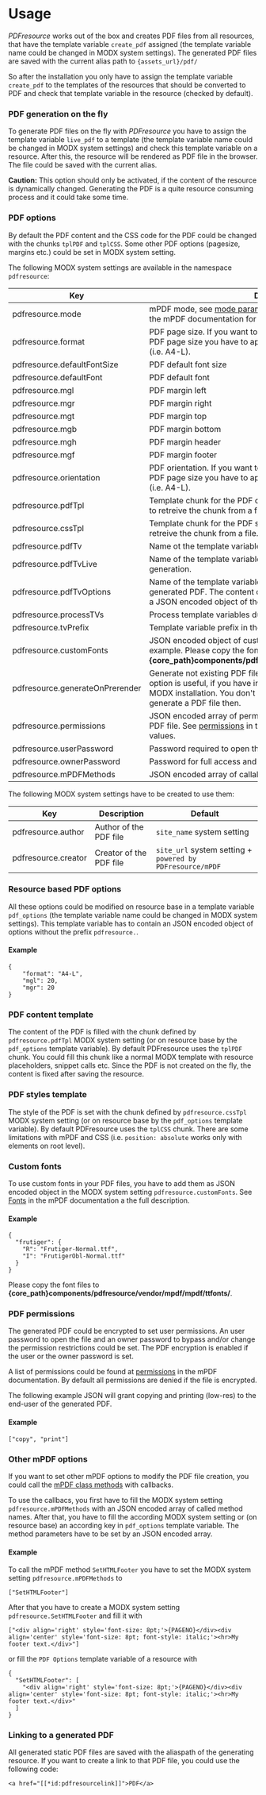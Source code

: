 # Usage

*PDFresource* works out of the box and creates PDF files from all resources, that have the template variable `create_pdf` assigned (the template variable name could be changed in MODX system settings). The generated PDF files are saved with the current alias path to `{assets_url}/pdf/`

So after the installation you only have to assign the template variable `create_pdf` to the templates of the resources that should be converted to PDF and check that template variable in the resource (checked by default).

### PDF generation on the fly

To generate PDF files on the fly with *PDFresource* you have to assign the template variable `live_pdf` to a template (the template variable name could be changed in MODX system settings) and check this template variable on a resource. After this, the resource will be rendered as PDF file in the browser. The file could be saved with the current alias.
 
**Caution:** This option should only be activated, if the content of the resource is dynamically changed. Generating the PDF is a quite resource consuming process and it could take some time.

### PDF options

By default the PDF content and the CSS code for the PDF could be changed with the chunks `tplPDF` and `tplCSS`. Some other PDF options (pagesize, margins etc.) could be set in MODX system setting.

The following MODX system settings are available in the namespace `pdfresource`:

Key | Description | Default
----|-------------|--------
pdfresource.mode | mPDF mode, see [mode parameter](http://mpdf1.com/manual/index.php?tid=184) and [choosing a configuration](http://mpdf1.com/manual/index.php?tid=504) in the mPDF documentation for possible values. | -
pdfresource.format | PDF page size. If you want to change the orientation of a "named" PDF page size you have to append -L to the PDF page size string (i.e. A4-L). | A4
pdfresource.defaultFontSize | PDF default font size | 0
pdfresource.defaultFont | PDF default font | -
pdfresource.mgl | PDF margin left | 15
pdfresource.mgr | PDF margin right | 15
pdfresource.mgt | PDF margin top | 16
pdfresource.mgb | PDF margin bottom | 16
pdfresource.mgh | PDF margin header | 9
pdfresource.mgf | PDF margin footer | 9
pdfresource.orientation | PDF orientation. If you want to change the orientation of a "named" PDF page size you have to append -L to the PDF page size string (i.e. A4-L). | P
pdfresource.pdfTpl | Template chunk for the PDF content. You could use @FILE binding to retreive the chunk from a file. | tplPDF
pdfresource.cssTpl | Template chunk for the PDF style. You could use @FILE binding to retreive the chunk from a file. | tplCSS
pdfresource.pdfTv | Name ot the template variable that activates the PDF generation. | create_pdf
pdfresource.pdfTvLive | Name of the template variable that activates the on the fly PDF generation. | live_pdf
pdfresource.pdfTvOptions | Name of the template variable that change the options of the generated PDF. The content of this template variable has to contain a JSON encoded object of the options you want to change. | pdf_options
pdfresource.processTVs | Process template variables during PDF generation. | true
pdfresource.tvPrefix | Template variable prefix in the template chunk. | .tv
pdfresource.customFonts | JSON encoded object of custom fonts, see [Custom fonts](#custom-fonts) for an example. Please copy the font files to **{core_path}components/pdfresource/vendor/mpdf/mpdf/ttfonts/**. | -
pdfresource.generateOnPrerender | Generate not existing PDF files during OnWebPagePrerender. This option is useful, if you have installed PDFresource in an existing MODX installation. You don't have to save all resources that could generate a PDF file then. | false
pdfresource.permissions | JSON encoded array of permissions granted to the end-user of the PDF file. See [permissions](http://mpdf1.com/manual/index.php?tid=129) in the mPDF documentation for possible values. | []
pdfresource.userPassword | Password required to open the generated PDF. | -
pdfresource.ownerPassword | Password for full access and permissions to the generated PDF. | -
pdfresource.mPDFMethods | JSON encoded array of callable mPDF method names. | []

The following MODX system settings have to be created to use them:

Key | Description | Default
----|-------------|--------
pdfresource.author | Author of the PDF file | `site_name` system setting
pdfresource.creator | Creator of the PDF file | `site_url` system setting + ` powered by PDFresource/mPDF`

### Resource based PDF options

All these options could be modified on resource base in a template variable `pdf_options` (the template variable name could be changed in MODX system settings). This template variable has to contain an JSON encoded object of options without the prefix `pdfresource.`.

#### Example

```
{
    "format": "A4-L",
    "mgl": 20,
    "mgr": 20
}
```

### PDF content template

The content of the PDF is filled with the chunk defined by `pdfresource.pdfTpl` MODX system setting (or on resource base by the `pdf_options` template variable). By default PDFresource uses the `tplPDF` chunk. You could fill this chunk like a normal MODX template with resource placeholders, snippet calls etc. Since the PDF is not created on the fly, the content is fixed after saving the resource.

### PDF styles template

The style of the PDF is set with the chunk defined by `pdfresource.cssTpl` MODX system setting (or on resource base by the `pdf_options` template variable). By default PDFresource uses the `tplCSS` chunk. There are some limitations with mPDF and CSS (i.e. `position: absolute` works only with elements on root level).

### Custom fonts

To use custom fonts in your PDF files, you have to add them as JSON encoded object in the MODX system setting `pdfresource.customFonts`. See [Fonts](http://mpdf1.com/manual/index.php?tid=501) in the mPDF documentation a the full description. 

#### Example

```
{
  "frutiger": {
    "R": "Frutiger-Normal.ttf",
    "I": "FrutigerObl-Normal.ttf"
  }
}
```

Please copy the font files to **{core_path}components/pdfresource/vendor/mpdf/mpdf/ttfonts/**.

### PDF permissions

The generated PDF could be encrypted to set user permissions. An user password to open the file and an owner password to bypass and/or change the permission restrictions could be set. The PDF encryption is enabled if the user or the owner password is set. 

A list of permissions could be found at [permissions](http://mpdf1.com/manual/index.php?tid=129) in the mPDF documentation. By default all permissions are denied if the file is encrypted. 

The following example JSON will grant copying and printing (low-res) to the end-user of the generated PDF.

#### Example

```
["copy", "print"]
```

### Other mPDF options

If you want to set other mPDF options to modify the PDF file creation, you could call the [mPDF class methods](http://mpdf1.com/manual/index.php?tid=184) with callbacks.

To use the callbacs, you first have to fill the MODX system setting `pdfresource.mPDFMethods` with an JSON encoded array of called method names. After that, you have to fill the according MODX system setting or (on resource base) an according key in `pdf_options` template variable. The method parameters have to be set by an JSON encoded array.

#### Example

To call the mPDF method `SetHTMLFooter` you have to set the MODX system setting `pdfresource.mPDFMethods` to

```
["SetHTMLFooter"]
```

After that you have to create a MODX system setting `pdfresource.SetHTMLFooter` and fill it with

```
["<div align='right' style='font-size: 8pt;'>{PAGENO}</div><div align='center' style='font-size: 8pt; font-style: italic;'><hr>My footer text.</div>"]
```

or fill the `PDF Options` template variable of a resource with

```
{
  "SetHTMLFooter": [
    "<div align='right' style='font-size: 8pt;'>{PAGENO}</div><div align='center' style='font-size: 8pt; font-style: italic;'><hr>My footer text.</div>"
  ]
}
```


### Linking to a generated PDF

All generated static PDF files are saved with the aliaspath of the generating resource. If you want to create a link to that PDF file, you could use the following code:

```
<a href="[[*id:pdfresourcelink]]">PDF</a>
```

<!-- Piwik -->
<script type="text/javascript">
  var _paq = _paq || [];
  _paq.push(['trackPageView']);
  _paq.push(['enableLinkTracking']);
  (function() {
    var u="//piwik.partout.info/";
    _paq.push(['setTrackerUrl', u+'piwik.php']);
    _paq.push(['setSiteId', 18]);
    var d=document, g=d.createElement('script'), s=d.getElementsByTagName('script')[0];
    g.type='text/javascript'; g.async=true; g.defer=true; g.src=u+'piwik.js'; s.parentNode.insertBefore(g,s);
  })();
</script>
<noscript><p><img src="//piwik.partout.info/piwik.php?idsite=18" style="border:0;" alt="" /></p></noscript>
<!-- End Piwik Code -->
